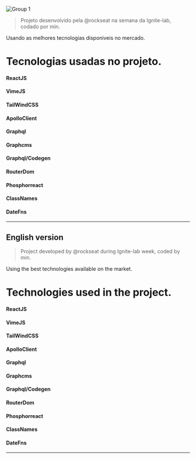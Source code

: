 ![Group 1](https://user-images.githubusercontent.com/105246720/176049700-85c387aa-6b2b-4651-8328-9c1efb80f9ac.svg)

>Projeto desenvolvido pela @rockseat na semana da Ignite-lab, codado por min.

Usando as melhores tecnologias disponiveis no mercado.

# Tecnologias usadas no projeto.

#### ReactJS
#### VimeJS
#### TailWindCSS
#### ApolloClient
#### Graphql
#### Graphcms
#### Graphql/Codegen
#### RouterDom
#### Phosphorreact
#### ClassNames
#### DateFns
_____
## English version

>Project developed by @rockseat during Ignite-lab week, coded by min.

Using the best technologies available on the market.

# Technologies used in the project.

#### ReactJS
#### VimeJS
#### TailWindCSS
#### ApolloClient
#### Graphql
#### Graphcms
#### Graphql/Codegen
#### RouterDom
#### Phosphorreact
#### ClassNames
#### DateFns
_____

